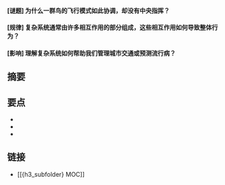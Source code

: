 #### [谜题] 为什么一群鸟的飞行模式如此协调，却没有中央指挥？


#### [规律] 复杂系统通常由许多相互作用的部分组成，这些相互作用如何导致整体行为？


#### [影响] 理解复杂系统如何帮助我们管理城市交通或预测流行病？


## 摘要


## 要点

- 
- 
- 

## 链接

- [[{h3_subfolder} MOC]]
